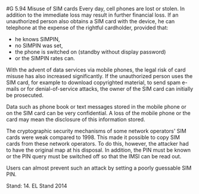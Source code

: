 #G 5.94 Misuse of SIM cards
Every day, cell phones are lost or stolen. In addition to the immediate loss may result in further financial loss. If an unauthorized person also obtains a SIM card with the device, he can telephone at the expense of the rightful cardholder, provided that:

* he knows SIMPIN,
* no SIMPIN was set,
* the phone is switched on (standby without display password)
* or the SIMPIN rates can.


With the advent of data services via mobile phones, the legal risk of card misuse has also increased significantly. If the unauthorized person uses the SIM card, for example to download copyrighted material, to send spam e-mails or for denial-of-service attacks, the owner of the SIM card can initially be prosecuted.

Data such as phone book or text messages stored in the mobile phone or on the SIM card can be very confidential. A loss of the mobile phone or the card may mean the disclosure of this information stored.

The cryptographic security mechanisms of some network operators' SIM cards were weak compared to 1998. This made it possible to copy SIM cards from these network operators. To do this, however, the attacker had to have the original map at his disposal. In addition, the PIN must be known or the PIN query must be switched off so that the IMSI can be read out.

Users can almost prevent such an attack by setting a poorly guessable SIM PIN.

Stand: 14. EL Stand 2014



